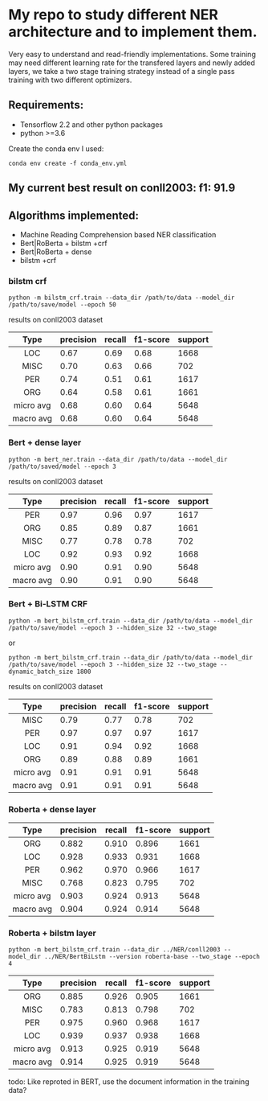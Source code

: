 # My repo to study different NER architecture and to implement them.

Very easy to understand and read-friendly implementations. Some training may need different learning rate for
the transfered layers and newly added layers, we take a two stage training strategy instead of a single pass training
with two different optimizers.


## Requirements:
* Tensorflow 2.2 and other python packages
* python >=3.6

Create the conda env I used:

    conda env create -f conda_env.yml

## My current best result on conll2003: f1: 91.9

## Algorithms implemented:
* Machine Reading Comprehension based NER classification
* Bert|RoBerta + bilstm +crf
* Bert|RoBerta + dense
* bilstm +crf


### bilstm crf
    
    python -m bilstm_crf.train --data_dir /path/to/data --model_dir /path/to/save/model --epoch 50

results on conll2003 dataset

|  Type|precision|recall|f1-score|support|
|:---:|---------|------|--------|-------|
|  LOC|0.67|0.69|0.68|1668|
|  MISC|       0.70  |    0.63 |     0.66   |    702|
 |     PER |      0.74  |    0.51    |  0.61 |     1617|
 |     ORG  |     0.64  |    0.58     | 0.61  |    1661 |
|micro avg  |     0.68  |    0.60   |   0.64  |    5648 |
|macro avg  |     0.68  |    0.60   |   0.64  |    5648 |

### Bert + dense layer

    python -m bert_ner.train --data_dir /path/to/data --model_dir /path/to/saved/model --epoch 3

results on conll2003 dataset

| Type| precision  |  recall | f1-score |  support|
|:-----:|------------|---------|----------|---------|
|   PER    |   0.97    |  0.96   |   0.97  |    1617|
|   ORG     |  0.85 |     0.89 |     0.87   |   1661|
| MISC     |  0.77  |    0.78 |     0.78  |     702|
|  LOC   |    0.92  |    0.93  |    0.92 |     1668|
|micro avg |      0.90  |    0.91   |   0.90  |    5648|
|macro avg  |     0.90  |    0.91  |    0.90 |     5648|

### Bert + Bi-LSTM CRF

    python -m bert_bilstm_crf.train --data_dir /path/to/data --model_dir /path/to/save/model --epoch 3 --hidden_size 32 --two_stage
or 

    python -m bert_bilstm_crf.train --data_dir /path/to/data --model_dir /path/to/save/model --epoch 3 --hidden_size 32 --two_stage --dynamic_batch_size 1800

results on conll2003 dataset

| Type| precision  |  recall | f1-score |  support|
|:-----:|------------|---------|----------|---------|
|MISC   |    0.79   |   0.77  |    0.78  |     702|
 |     PER  |     0.97  |    0.97 |     0.97 |     1617|
 |     LOC  |     0.91  |    0.94 |     0.92 |     1668|
 |     ORG  |     0.89   |   0.88  |    0.89 |     1661|
|micro avg  |     0.91   |   0.91  |    0.91  |    5648|
|macro avg  |     0.91   |   0.91  |    0.91  |    5648|


### Roberta + dense layer

| Type| precision  |  recall | f1-score |  support|
|:-----:|------------|---------|----------|---------|
   |   ORG   |   0.882   |  0.910   |  0.896   |   1661|
   |   LOC   |   0.928   |  0.933   |  0.931   |   1668|
  |    PER   |   0.962  |   0.970  |   0.966  |    1617|
  |   MISC   |   0.768  |   0.823  |   0.795 |      702|
|micro avg  |    0.903  |   0.924  |   0.913  |    5648|
|macro avg  |    0.904  |   0.924  |   0.914  |    5648|


### Roberta + bilstm layer

    python -m bert_bilstm_crf.train --data_dir ../NER/conll2003 --model_dir ../NER/BertBiLstm --version roberta-base --two_stage --epoch 4

| Type| precision  |  recall | f1-score |  support|
|:-----:|------------|---------|----------|---------|
|ORG    |  0.885  |  0.926   |  0.905  |    1661|
 |    MISC  |    0.783  |   0.813   |  0.798   |    702|
 |     PER   |   0.975   |  0.960   |  0.968   |   1617|
 |     LOC   |   0.939   |  0.937   |  0.938    |  1668|
|micro avg  |    0.913  |   0.925  |   0.919    |  5648|
|macro avg   |   0.914   |  0.925   |  0.919   |   5648|


todo: Like reproted in BERT, use the document information in the training data?


